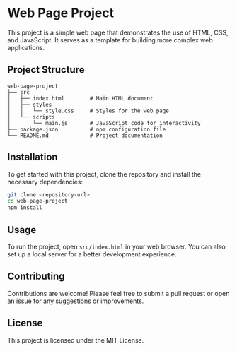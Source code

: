 # Web Page Project

This project is a simple web page that demonstrates the use of HTML, CSS, and JavaScript. It serves as a template for building more complex web applications.

## Project Structure

```
web-page-project
├── src
│   ├── index.html        # Main HTML document
│   ├── styles
│   │   └── style.css     # Styles for the web page
│   └── scripts
│       └── main.js       # JavaScript code for interactivity
├── package.json          # npm configuration file
└── README.md             # Project documentation
```

## Installation

To get started with this project, clone the repository and install the necessary dependencies:

```bash
git clone <repository-url>
cd web-page-project
npm install
```

## Usage

To run the project, open `src/index.html` in your web browser. You can also set up a local server for a better development experience.

## Contributing

Contributions are welcome! Please feel free to submit a pull request or open an issue for any suggestions or improvements.

## License

This project is licensed under the MIT License.